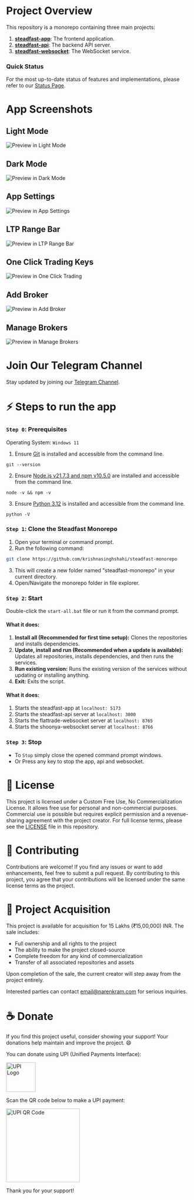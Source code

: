 # Project Overview

This repository is a monorepo containing three main projects:

1. [**steadfast-app**](https://github.com/krishnasinghshahi/steadfast-app): The frontend application.
2. [**steadfast-api**](https://github.com/krishnasinghshahi/steadfast-api): The backend API server.
3. [**steadfast-websocket**](https://github.com/krishnasinghshahi/steadfast-websocket): The WebSocket service.

### Quick Status

For the most up-to-date status of features and implementations, please refer to our [Status Page](status.md).

# App Screenshots

## Light Mode

![Preview in Light Mode](Images/preview_light.png)

## Dark Mode

![Preview in Dark Mode](Images/preview_dark.png)

## App Settings

![Preview in App Settings](Images/preview_settings.png)

## LTP Range Bar

![Preview in LTP Range Bar](Images/preview_ltprangebar.png)

## One Click Trading Keys

![Preview in One Click Trading](Images/preview_oneclicktrade.png)

## Add Broker

![Preview in Add Broker](Images/preview_addbroker_light.png)

## Manage Brokers

![Preview in Manage Brokers](Images/preview_managebroker_light.png)

# Join Our Telegram Channel

Stay updated by joining our [Telegram Channel](https://t.me/steadfastapp).

# ⚡ Steps to run the app

### `Step 0`: Prerequisites

Operating System: `Windows 11`

1. Ensure [Git](https://git-scm.com/download/win) is installed and accessible from the command line.

```
git --version
```

2. Ensure [Node.js v21.7.3 and npm v10.5.0](https://nodejs.org/en/download/prebuilt-installer) are installed and accessible from the command line.

```
node -v && npm -v
```

3. Ensure [Python 3.12](https://www.python.org/downloads/) is installed and accessible from the command line.

```
python -V
```

### `Step 1`: Clone the Steadfast Monorepo

1. Open your terminal or command prompt.
2. Run the following command:

```bash
git clone https://github.com/krishnasinghshahi/steadfast-monorepo
```

3. This will create a new folder named "steadfast-monorepo" in your current directory.
4. Open/Navigate the monorepo folder in file explorer.

### `Step 2`: Start

Double-click the `start-all.bat` file or run it from the command prompt.

#### What it does:

1. **Install all (Recommended for first time setup):** Clones the repositories and installs dependencies.
2. **Update, install and run (Recommended when a update is available):** Updates all repositories, installs dependencies, and then runs the services.
3. **Run existing version:** Runs the existing version of the services without updating or installing anything.
4. **Exit:** Exits the script.

#### What it does:

1. Starts the steadfast-app at `localhost: 5173`
2. Starts the steadfast-api server at `localhost: 3000`
3. Starts the flattrade-websocket server at `localhost: 8765`
4. Starts the shoonya-websocket server at `localhost: 8766`

### `Step 3`: Stop

- To `Stop` simply close the opened command prompt windows.
- Or Press any key to stop the app, api and websocket.

# 📜 License

This project is licensed under a Custom Free Use, No Commercialization License. It allows free use for personal and non-commercial purposes. Commercial use is possible but requires explicit permission and a revenue-sharing agreement with the project creator. For full license terms, please see the [LICENSE](LICENSE) file in this repository.

# 🤝 Contributing

Contributions are welcome! If you find any issues or want to add enhancements, feel free to submit a pull request. By contributing to this project, you agree that your contributions will be licensed under the same license terms as the project.

# 💼 Project Acquisition

This project is available for acquisition for 15 Lakhs (₹15,00,000) INR. The sale includes:

- Full ownership and all rights to the project
- The ability to make the project closed-source
- Complete freedom for any kind of commercialization
- Transfer of all associated repositories and assets

Upon completion of the sale, the current creator will step away from the project entirely.

Interested parties can contact email@narenkram.com for serious inquiries.

# ☕ Donate

If you find this project useful, consider showing your support! Your donations help maintain and improve the project. 😄

You can donate using UPI (Unified Payments Interface):

<img src="upi_logo.png" alt="UPI Logo" width="80"/>

Scan the QR code below to make a UPI payment:

<img src="scan_upi_id.jpg" alt="UPI QR Code" width="200"/>

Thank you for your support!
